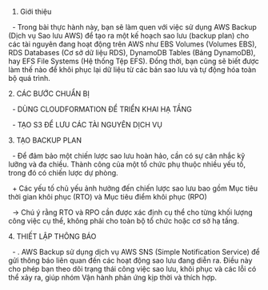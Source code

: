 1. Giới thiệu

&nbsp;	- Trong bài thực hành này, bạn sẽ làm quen với việc sử dụng AWS Backup (Dịch vụ Sao lưu AWS) để tạo ra một kế hoạch sao lưu (backup plan) cho các tài nguyên đang hoạt động trên AWS như EBS Volumes (Volumes EBS), RDS Databases (Cơ sở dữ liệu RDS), DynamoDB Tables (Bảng DynamoDB), hay EFS File Systems (Hệ thống Tệp EFS). Đồng thời, bạn cũng sẽ biết được làm thế nào để khôi phục lại dữ liệu từ các bản sao lưu và tự động hóa toàn bộ quá trình.



2\. CÁC BƯỚC CHUẨN BỊ

&nbsp;	- DÙNG CLOUDFORMATION ĐỂ TRIỂN KHAI HẠ TẦNG

&nbsp;	- TẠO S3 ĐỂ LƯU CÁC TÀI NGUYÊN DỊCH VỤ 



3\. TẠO BACKUP PLAN

&nbsp;	- Để đảm bảo một chiến lược sao lưu hoàn hảo, cần có sự cân nhắc kỹ lưỡng và đa chiều. Thành công của một tổ chức phụ thuộc nhiều yếu tố, trong đó có chiến lược dự phòng.

&nbsp;		+ Các yếu tố chủ yếu ảnh hưởng đến chiến lược sao lưu bao gồm Mục tiêu thời gian khôi phục (RTO) và Mục tiêu điểm khôi phục (RPO)

&nbsp;		-> Chú ý rằng RTO và RPO cần được xác định cụ thể cho từng khối lượng công việc cụ thể, không phải cho toàn bộ tổ chức hoặc cơ sở hạ tầng.



4\. THIẾT LẬP THÔNG BÁO

&nbsp;	- . AWS Backup sử dụng dịch vụ AWS SNS (Simple Notification Service) để gửi thông báo liên quan đến các hoạt động sao lưu đang diễn ra. Điều này cho phép bạn theo dõi trạng thái công việc sao lưu, khôi phục và các lỗi có thể xảy ra, giúp nhóm Vận hành phản ứng kịp thời và thích hợp.

